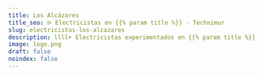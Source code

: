 ```yaml
---
title: Los Alcázares
title_seo: ᐅ Electricistas en {{% param title %}} - Technimur
slug: electricistas-los-alcazares
description: llll➤ Electricistas experimentados en {{% param title %}} para todas tus necesidades eléctricas. Servicio rápido, eficaz y de confianza ✅ ¡Contáctanos!
image: logo.png
draft: false
noindex: false
---
```

